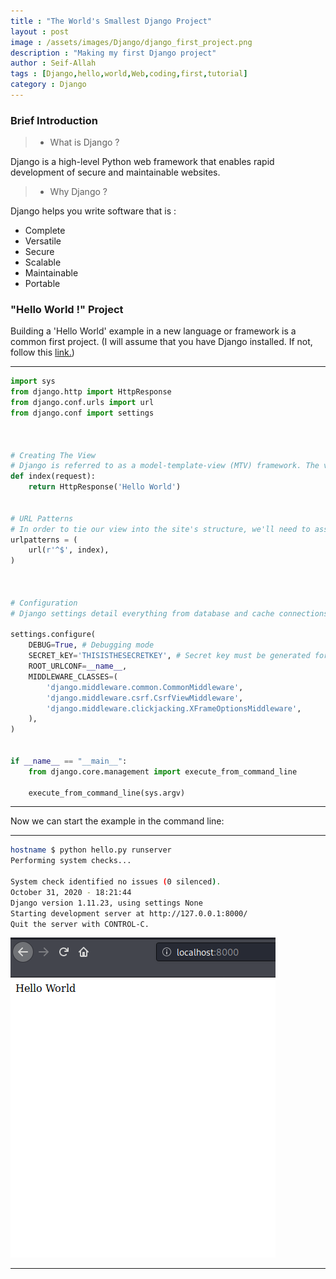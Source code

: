 ```yaml
---
title : "The World's Smallest Django Project"
layout : post
image : /assets/images/Django/django_first_project.png
description : "Making my first Django project"  
author : Seif-Allah
tags : [Django,hello,world,Web,coding,first,tutorial]
category : Django
---
```



### Brief Introduction
>  - What is Django ?

Django is a high-level Python web framework that enables rapid development of secure and maintainable websites.
>  - Why Django ? 

Django helps you write software that is : 
- Complete 
- Versatile 
- Secure   
- Scalable
- Maintainable
- Portable

### "Hello World !" Project
Building a 'Hello World' example in a new language or framework is a common first project.
(I will assume that you have Django installed. If not, follow this [link.](https://docs.djangoproject.com/en/3.1/topics/install/))

- - -
```python 
import sys
from django.http import HttpResponse
from django.conf.urls import url 
from django.conf import settings



# Creating The View
# Django is referred to as a model-template-view (MTV) framework. The view portion typically inspects the incoming HTTP request and queries, ir constructs, the necessary data to send to the presentation layer. 
def index(request):
    return HttpResponse('Hello World')


# URL Patterns
# In order to tie our view into the site's structure, we'll need to associate it with a URL pattern.
urlpatterns = (
    url(r'^$', index), 
)



# Configuration 
# Django settings detail everything from database and cache connections to internationalization features and static and uploaded resources.

settings.configure(
    DEBUG=True, # Debugging mode
    SECRET_kEY='THISISTHESECRETKEY', # Secret key must be generated for the default session and cross-site request forgery (CSRF) protection. 
    ROOT_URLCONF=__name__, 
    MIDDLEWARE_CLASSES=(
        'django.middleware.common.CommonMiddleware',
        'django.middleware.csrf.CsrfViewMiddleware',
        'django.middleware.clickjacking.XFrameOptionsMiddleware',
    ),
)


if __name__ == "__main__":
    from django.core.management import execute_from_command_line

    execute_from_command_line(sys.argv)
```

- - -
Now we can start the example in the command line: 
- - -
```bash
hostname $ python hello.py runserver
Performing system checks...

System check identified no issues (0 silenced).
October 31, 2020 - 18:21:44
Django version 1.11.23, using settings None
Starting development server at http://127.0.0.1:8000/
Quit the server with CONTROL-C.
```
![Hello World](/assets/images/Django/hello_localhost.png "hello_localhost")
- - -
